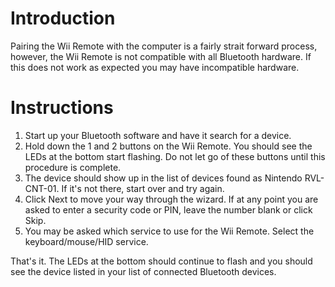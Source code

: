 # Introduction #

Pairing the Wii Remote with the computer is a fairly strait forward process, however, the Wii Remote is not compatible with all Bluetooth hardware. If this does not work as expected you may have incompatible hardware.


# Instructions #

  1. Start up your Bluetooth software and have it search for a device.
  1. Hold down the 1 and 2 buttons on the Wii Remote.  You should see the LEDs at the bottom start flashing. Do not let go of these buttons until this procedure is complete.
  1. The device should show up in the list of devices found as Nintendo RVL-CNT-01. If it's not there, start over and try again.
  1. Click Next to move your way through the wizard. If at any point you are asked to enter a security code or PIN, leave the number blank or click Skip.
  1. You may be asked which service to use for the Wii Remote.  Select the keyboard/mouse/HID service.

That's it. The LEDs at the bottom should continue to flash and you should see the device listed in your list of connected Bluetooth devices.